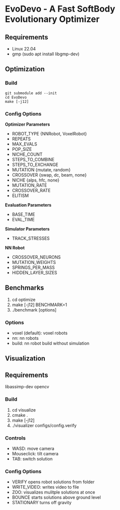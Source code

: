 # EvoDevo - A Fast SoftBody Evolutionary Optimizer

## Requirements

- Linux 22.04
- gmp (sudo apt install libgmp-dev)

## Optimization

### Build

``````
git submodule add --init 
cd EvoDevo
make [-j12]
```````

### Config Options
**Optimizer Parameters**
- ROBOT_TYPE {NNRobot, VoxelRobot}
- REPEATS
- MAX_EVALS
- POP_SIZE
- NICHE_COUNT
- STEPS_TO_COMBINE
- STEPS_TO_EXCHANGE
- MUTATION {mutate, random}
- CROSSOVER {swap, dc, beam, none}
- NICHE {alps, hfc, none}
- MUTATION_RATE
- CROSSOVER_RATE
- ELITISM

**Evaluation Parameters**
- BASE_TIME
- EVAL_TIME

**Simulator Parameters**
- TRACK_STRESSES

**NN Robot**
- CROSSOVER_NEURONS
- MUTATION_WEIGHTS
- SPRINGS_PER_MASS
- HIDDEN_LAYER_SIZES

## Benchmarks
1. cd optimize
1. make [-j12] BENCHMARK=1
1. ./benchmark [options]

### Options
- voxel (default): voxel robots
- nn: nn robots
- build: nn robot build without simulation

## Visualization

## Requirements
libassimp-dev
opencv

### Build
1. cd visualize
1. cmake .
1. make [-j12]
1. ./visualizer configs/config.verify

### Controls

- WASD: move camera
- Mouseclick: tilt camera
- TAB: switch solution

### Config Options
- VERIFY	    opens robot solutions from folder
- WRITE_VIDEO:  writes video to file
- ZOO:          visualizes mulitple solutions at once
- BOUNCE        starts solutions above ground level
- STATIONARY    turns off gravity